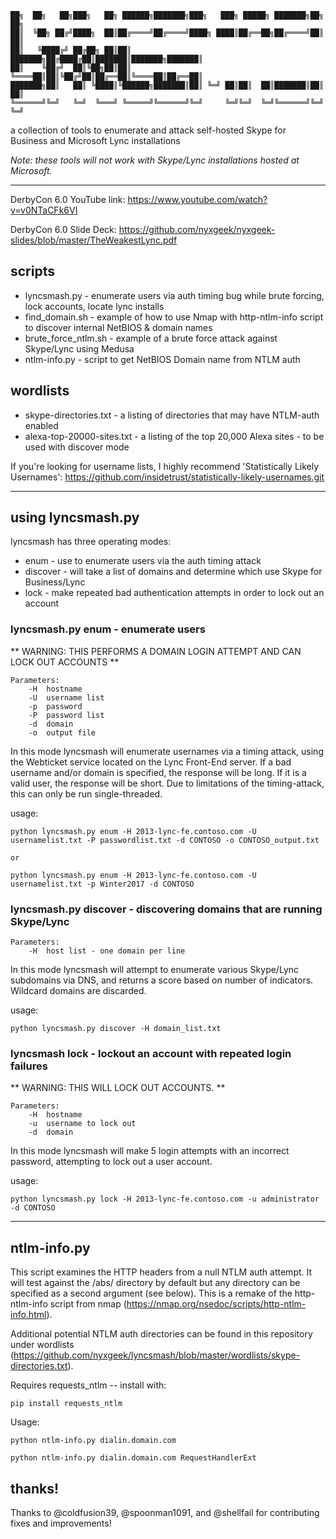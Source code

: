 ```
██╗  ██╗   ██╗███╗   ██╗ ██████╗███████╗███╗   ███╗ █████╗ ███████╗██╗  ██╗
██║  ╚██╗ ██╔╝████╗  ██║██╔════╝██╔════╝████╗ ████║██╔══██╗██╔════╝██║  ██║
██║   ╚████╔╝ ██╔██╗ ██║██║     ███████╗██╔████╔██║███████║███████╗███████║
██║    ╚██╔╝  ██║╚██╗██║██║     ╚════██║██║╚██╔╝██║██╔══██║╚════██║██╔══██║
███████╗██║   ██║ ╚████║╚██████╗███████║██║ ╚═╝ ██║██║  ██║███████║██║  ██║
╚══════╝╚═╝   ╚═╝  ╚═══╝ ╚═════╝╚══════╝╚═╝     ╚═╝╚═╝  ╚═╝╚══════╝╚═╝  ╚═╝
```                                                                   


a collection of tools to enumerate and attack self-hosted Skype for Business and Microsoft Lync installations

*Note: these tools will not work with Skype/Lync installations hosted at Microsoft.*
<hr>

DerbyCon 6.0 YouTube link: https://www.youtube.com/watch?v=v0NTaCFk6VI

DerbyCon 6.0 Slide Deck: https://github.com/nyxgeek/nyxgeek-slides/blob/master/TheWeakestLync.pdf


## scripts
 * lyncsmash.py - enumerate users via auth timing bug while brute forcing, lock accounts, locate lync installs
 * find_domain.sh  - example of how to use Nmap with http-ntlm-info script to discover internal NetBIOS & domain names
 * brute_force_ntlm.sh - example of a brute force attack against Skype/Lync using Medusa
 * ntlm-info.py - script to get NetBIOS Domain name from NTLM auth

## wordlists
 * skype-directories.txt - a listing of directories that may have NTLM-auth enabled
 * alexa-top-20000-sites.txt - a listing of the top 20,000 Alexa sites - to be used with discover mode

If you're looking for username lists, I highly recommend 'Statistically Likely Usernames': https://github.com/insidetrust/statistically-likely-usernames.git

<hr>

## using lyncsmash.py

lyncsmash has three operating modes:
 * enum - use to enumerate users via the auth timing attack
 * discover - will take a list of domains and determine which use Skype for Business/Lync
 * lock - make repeated bad authentication attempts in order to lock out an account



### lyncsmash.py enum - enumerate users

** WARNING: THIS PERFORMS A DOMAIN LOGIN ATTEMPT AND CAN LOCK OUT ACCOUNTS **

```
Parameters:
    -H	hostname
    -U	username list
    -p  password
    -P  password list
    -d	domain
    -o  output file
```
In this mode lyncsmash will enumerate usernames via a timing attack, using the Webticket service located on the Lync Front-End server. If a bad username and/or domain is specified, the response will be long. If it is a valid user, the response will be short. Due to limitations of the timing-attack, this can only be run single-threaded.


usage:
```
python lyncsmash.py enum -H 2013-lync-fe.contoso.com -U usernamelist.txt -P passwordlist.txt -d CONTOSO -o CONTOSO_output.txt

or

python lyncsmash.py enum -H 2013-lync-fe.contoso.com -U usernamelist.txt -p Winter2017 -d CONTOSO

```

### lyncsmash.py discover - discovering domains that are running Skype/Lync

```
Parameters:
    -H	host list - one domain per line
```
In this mode lyncsmash will attempt to enumerate various Skype/Lync subdomains via DNS, and returns a score based on number of indicators. Wildcard domains are discarded.

usage:
```
python lyncsmash.py discover -H domain_list.txt

```

### lyncsmash lock - lockout an account with repeated login failures
** WARNING: THIS WILL LOCK OUT ACCOUNTS. **

```
Parameters:
    -H	hostname
    -u	username to lock out
    -d	domain
```

In this mode lyncsmash will make 5 login attempts with an incorrect password, attempting to lock out a user account.


usage:
```
python lyncsmash.py lock -H 2013-lync-fe.contoso.com -u administrator -d CONTOSO

```

<hr>

## ntlm-info.py

This script examines the HTTP headers from a null NTLM auth attempt.  It will test against the /abs/ directory by default but any directory can be specified as a second argument (see below). This is a remake of the http-ntlm-info script from nmap (https://nmap.org/nsedoc/scripts/http-ntlm-info.html).

Additional potential NTLM auth directories can be found in this repository under wordlists (https://github.com/nyxgeek/lyncsmash/blob/master/wordlists/skype-directories.txt).

Requires requests_ntlm -- install with:

```pip install requests_ntlm```

Usage:
```
python ntlm-info.py dialin.domain.com

python ntlm-info.py dialin.domain.com RequestHandlerExt
```

## thanks!
Thanks to @coldfusion39, @spoonman1091, and @shellfail for contributing fixes and improvements!
